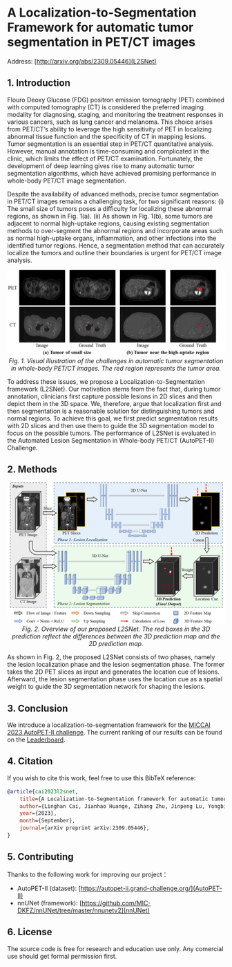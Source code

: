 # A Localization-to-Segmentation Framework for automatic tumor segmentation in PET/CT images
Address: [http://arxiv.org/abs/2309.05446](L2SNet) 
## 1. Introduction

Flouro Deoxy Glucose (FDG) positron emission tomography (PET) combined with computed tomography (CT) is considered the preferred imaging modality for diagnosing, staging, and monitoring the treatment responses in various cancers, such as lung cancer and melanoma. This choice arises from PET/CT’s ability to leverage the high sensitivity of PET in localizing abnormal tissue function and the specificity of CT in mapping lesions. Tumor segmentation is an essential step in PET/CT quantitative analysis. However, manual annotation is time-consuming and complicated in the clinic, which limits the effect of PET/CT examination. Fortunately, the development of deep learning gives rise to many automatic tumor segmentation algorithms, which have achieved promising performance in whole-body PET/CT image segmentation.

Despite the availability of advanced methods, precise tumor segmentation in PET/CT images remains a challenging task, for two significant reasons: (i) The small size of tumors poses a difficulty for localizing these abnormal regions, as shown in Fig. 1(a). (ii) As shown in Fig. 1(b), some tumors are adjacent to normal high-uptake regions, causing existing segmentation methods to over-segment the abnormal regions and incorporate areas such as normal high-uptake organs, inflammation, and other infections into the identified tumor regions. Hence, a segmentation method that can accurately localize the tumors and outline their boundaries is urgent for PET/CT image analysis.

<p align="center">
    <img src="imgs/challenges-in-automatic-tumor-segmentation.png"/> <br />
    <em> 
    Fig. 1. Visual illustration of the challenges in automatic tumor segmentation in whole-body PET/CT images. The red region represents the tumor area.
    </em>
</p>

To address these issues, we propose a Localization-to-Segmentation framework (L2SNet). Our motivation stems from the fact that, during tumor annotation, clinicians first capture possible lesions in 2D slices and then depict them in the 3D space. We, therefore, argue that localization first and then segmentation is a reasonable solution for distinguishing tumors and normal regions. To achieve this goal, we first predict segmentation results with 2D slices and then use them to guide the 3D segmentation model to focus on the possible tumors. The performance of L2SNet is evaluated in the Automated Lesion Segmentation in Whole-body PET/CT (AutoPET-II) Challenge.

## 2. Methods

<p align="center">
    <img src="imgs/network-structure.png"/> <br />
    <em> 
    Fig. 2. Overview of our proposed L2SNet. The red boxes in the 3D prediction reflect the differences between the 3D prediction map and the 2D prediction map.
    </em>
</p>

As shown in Fig. 2, the proposed L2SNet consists of two phases, namely the lesion localization phase and the lesion segmentation phase. The former takes the 2D PET slices as input and generates the location cue of lesions. Afterward, the lesion segmentation phase uses the location cue as a spatial weight to guide the 3D segmentation network for shaping the lesions.

## 3. Conclusion

We introduce a localization-to-segmentation framework for the [MICCAI 2023 AutoPET-II challenge](https://autopet-ii.grand-challenge.org/). The current ranking of our results can be found on the [Leaderboard](https://autopet-ii.grand-challenge.org/evaluation/challenge/leaderboard/).

## 4. Citation

If you wish to cite this work, feel free to use this BibTeX reference:

```bibtex
@article{cai2023l2snet,
    title={A Localization-to-Segmentation framework for automatic tumor segmentation in whole-body PET/CT images},
    author={Linghan Cai, Jianhao Huange, Zihang Zhu, Jinpeng Lu, Yongbing Zhang},
    year={2023},
    month={September},
    journal={arXiv preprint arXiv:2309.05446},
}
```

## 5. Contributing

Thanks to the following work for improving our project：
- AutoPET-II (dataset): [https://autopet-ii.grand-challenge.org/](AutoPET-II)
- nnUNet (framework): [https://github.com/MIC-DKFZ/nnUNet/tree/master/nnunetv2](nnUNet)
  
## 6. License

The source code is free for research and education use only. Any comercial use should get formal permission first.
